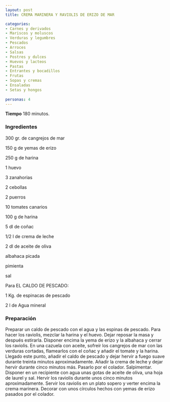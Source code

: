 ```yaml
---
layout: post
title: CREMA MARINERA Y RAVIOLIS DE ERIZO DE MAR

categories:
- Carnes y derivados
- Mariscos y moluscos
- Verduras y legumbres
- Pescados
- Arroces
- Salsas
- Postres y dulces
- Huevos y lacteos
- Pastas
- Entrantes y bocadillos
- Frutas
- Sopas y cremas
- Ensaladas
- Setas y hongos
 
personas: 4 
---
```

<b>Tiempo</b> 180 minutos.

<h3>Ingredientes</h3>
300 gr. de cangrejos de mar

150 g de yemas de erizo

250 g de harina

1 huevo

3 zanahorias

2 cebollas

2 puerros

10 tomates canarios

100 g de harina

5 dl de coñac

1/2 l de crema de leche

2 dl de aceite de oliva

albahaca picada

pimienta

sal

Para EL CALDO DE PESCADO:

1 Kg. de espinacas de pescado

2 l de Agua mineral

<h3>Preparación</h3>
Preparar un caldo de pescado con el agua y las espinas de pescado. Para hacer los raviolis, mezclar la harina y el huevo. Dejar reposar la masa y después estirarla. Disponer encima la yema de erizo y la albahaca y cerrar los raviolis. En una cazuela con aceite, sofreír los cangrejos de mar con las verduras cortadas, flamearlos con el coñac y añadir el tomate y la harina. Llegado este punto, añadir el caldo de pescado y dejar hervir a fuego suave durante treinta minutos aproximadamente. Añadir la crema de leche y dejar hervir durante cinco minutos más. Pasarlo por el colador. Salpimentar. Disponer en un recipiente con agua unas gotas de aceite de oliva, una hoja de laurel y sal. Hervir los raviolis durante unos cinco minutos aproximadamente. Servir los raviolis en un plato sopero y verter encima la crema marinera. Decorar con unos círculos hechos con yemas de erizo pasados por el colador.

